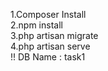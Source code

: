 1.Composer Install
<br>
2.npm install
<br>
3.php artisan migrate
<br>
4.php artisan serve
<br>
!! DB Name : task1
